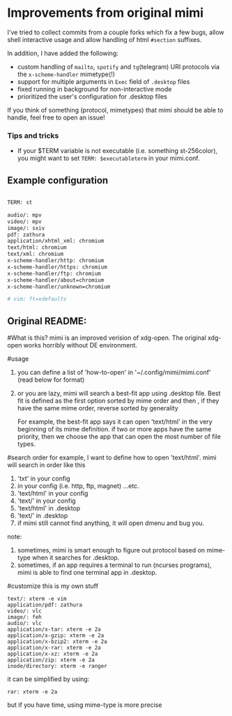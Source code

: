 # Improvements from original mimi

I've tried to collect commits from a couple forks which fix a few bugs, allow shell interactive usage and allow handling of html `#section` suffixes.

In addition, I have added the following:
- custom handling of `mailto`, `spotify` and `tg`(telegram) URI protocols via the `x-scheme-handler` mimetype(!)
- support for multiple arguments in `Exec` field of `.desktop` files
- fixed running in background for non-interactive mode
- prioritized the user's configuration for .desktop files

If you think of something (protocol, mimetypes) that mimi should be able to handle, feel free to open an issue!

### Tips and tricks
- If your $TERM variable is not executable (i.e. something st-256color), you might want to set `TERM: $executableterm` in your mimi.conf.

## Example configuration

``` sh

TERM: st

audio/: mpv
video/: mpv
image/: sxiv
pdf: zathura
application/xhtml_xml: chromium
text/html: chromium
text/xml: chromium
x-scheme-handler/http: chromium
x-scheme-handler/https: chromium
x-scheme-handler/ftp: chromium
x-scheme-handler/about=chromium
x-scheme-handler/unknown=chromium

# vim: ft=xdefaults
```

## Original README:

#What is this?
mimi is an improved verision of xdg-open.
The original xdg-open works horribly without DE environment.

#usage
1. you can define a list of 'how-to-open' in '~/.config/mimi/mimi.conf' (read below for format)
2. or you are lazy, mimi will search a best-fit app using .desktop file. Best fit is defined as
	the first option sorted by mime order and then , if they have the same mime order, reverse sorted by generality

	For example, the best-fit app says it can open 'text/html' in the very beginning of its mime definition.
	if two or more apps have the same priority, then we choose the app that can open the most number of file types.

#search order
for example, I want to define how to open 'text/html'. mimi will search in order like this

1. 'txt' in your config
2. <protocol> in your config (i.e. http, ftp, magnet) ...etc.
3. 'text/html' in your config
4. 'text/' in your config
5. 'text/html' in .desktop
6. 'text/' in .desktop
7. if mimi still cannot find anything, it will open dmenu and bug you.

note:

1. sometimes, mimi is smart enough to figure out protocol based on mime-type when it searches for .desktop.
2. sometimes, if an app requires a terminal to run (ncurses programs), mimi is able to find one terminal app in .desktop.

#customize
this is my own stuff

    text/: xterm -e vim
    application/pdf: zathura
    video/: vlc
    image/: feh
    audio/: vlc
    application/x-tar: xterm -e 2a
    application/x-gzip: xterm -e 2a
    application/x-bzip2: xterm -e 2a
    application/x-rar: xterm -e 2a
    application/x-xz: xterm -e 2a
    application/zip: xterm -e 2a
    inode/directory: xterm -e ranger

it can be simplified by using:

    rar: xterm -e 2a

but if you have time, using mime-type is more precise
